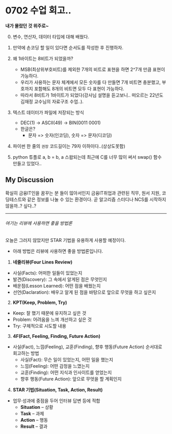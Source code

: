 # 0702 수업 회고..

**내가 몰랐던 것 위주로~**

0. 변수, 연산자, 데이터 타입에 대해 배웠다.
1. 만약에 손코딩 할 일이 있다면 순서도를 작성한 후 진행하자.

2. 왜 1바이트는 8비트가 되었을까?
    - MSB(최상위부호비트)를 제외한 7개의 비트로 표현을 하면 2^7개 만큼 표현이 가능하다.
    - 우리가 사용하는 문자 체계에서 모든 숫자를 다 만들면 7개 비트면 충분했고, 부호까지 포함해도 8개의 비트면 모두 다 표현이 가능하다.
    - 따라서 8비트가 1바이트가 되었다(강사님 설명을 듣고보니.. 떠오르는 22년도 김재정 교수님의 자료구조 수업..).
3. 텍스트 데이터가 파일에 저장되는 방식
    - DEC(1) -> ASCII(49) -> BIN(0011 0001)
    - 한글은?
        - 문자 => 숫자(인코딩), 숫자 => 문자(디코딩)
4. 파이썬 한 줄의 `권장` 코드길이는 79자 이하이다..(상상도못함)
5. python 튜플로 a, b = b, a 스왑되는데 최근에 C를 너무 많이 써서 swap() 함수 만들고 있었다..

## My Discussion
확실히 금융IT인을 꿈꾸는 분 들이 많아서인지 금융IT취업과 관련된 직무, 원서 지원, 코딩테스트와 같은 정보를 나눌 수 있는 환경이다. 곧 알고리즘 스터디나 NCS를 시작하지 않을까..? 싶다..?

---
###### 여기는 리뷰에 사용하면 좋을 방법론
오늘은 그러지 않았지만 STAR 기법을 유용하게 사용할 예정이다.
- 아래 방법은 리뷰에 사용하면 좋을 방법론입니다.
1. **네줄리뷰(Four Lines Review)**
- 사실(Facts): 어떠한 일들이 있었는지
- 발견(Discovery): 그 속에서 알게된 점은 무엇인지
- 배운점(Lesson Learned): 어떤 점을 배웠는지
- 선언(Daclaration): 배우고 알게 된 점을 바탕으로 앞으로 무엇을 하고 싶은지

2. **KPT(Keep, Problem, Try)**
- Keep: 잘 했기 때문에 유지하고 싶은 것
- Problem: 어려움을 느껴 개선하고 싶은 것
- Try: 구체적으로 시도할 내용

3. **4F(Fact, Feeling, Finding, Future Action)**
- 사실(Fact), 느낌(Feeling), 교훈(Finding), 향후 행동(Future Action) 순서대로 회고하는 방법
    - 사실(Fact): 무슨 일이 있었는지, 어떤 일을 했는지
    - 느낌(Feeling): 어떤 감정을 느꼈는지
    - 교훈(Finding): 어떤 지식과 인사이트를 얻었는지
    - 향후 행동(Future Action): 앞으로 무엇을 할 계획인지

4. **STAR 기법(Situation, Task, Action, Result)**
- 업무·성과에 중점을 두어 인터뷰 답변 등에 적합
    - **Situation** – 상황
    - **Task** – 과제
    - **Action** – 행동
    - **Result** – 결과